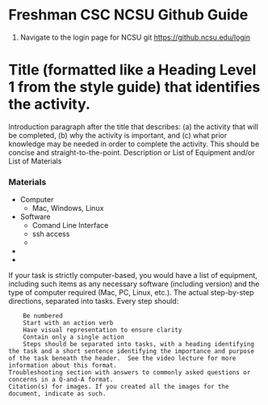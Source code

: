 # Freshman CSC NCSU Github Guide
1. Navigate to the login page for NCSU git 
https://github.ncsu.edu/login

# Title (formatted like a Heading Level 1 from the style guide) that identifies the activity.
Introduction paragraph after the title that describes: (a) the activity that will be completed, (b) why the activity is important, and (c) what prior knowledge may be needed in order to complete the activity. This should be concise and straight-to-the-point.
Description or List of Equipment and/or List of Materials
### Materials
- Computer
  - Mac, Windows, Linux
- Software
  - Comand Line Interface
  - ssh access
  - 
- 
- 
If your task is strictly computer-based, you would have a list of equipment, including such items as any necessary software (including version) and the type of computer required (Mac, PC, Linux, etc.).
    The actual step-by-step directions, separated into tasks.
    Every step should:

        Be numbered
        Start with an action verb
        Have visual representation to ensure clarity
        Contain only a single action
        Steps should be separated into tasks, with a heading identifying the task and a short sentence identifying the importance and purpose of the task beneath the header.  See the video lecture for more information about this format.
    Troubleshooting section with answers to commonly asked questions or concerns in a Q-and-A format.
    Citation(s) for images. If you created all the images for the document, indicate as such.
